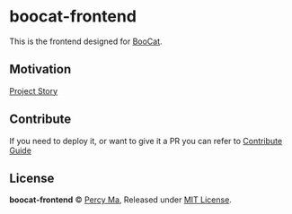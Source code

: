 # boocat-frontend

This is the frontend designed for [BooCat](https://github.com/KevinZonda/BooCat).

## Motivation

[Project Story](src/pages/about.md#project-story)

## Contribute

If you need to deploy it, or want to give it a PR you can refer to [Contribute Guide](.github/CONTRIBUTING.md)

## License

**boocat-frontend** © [Percy Ma](https://github.com/kecrily), Released under [MIT License](LICENSE).
